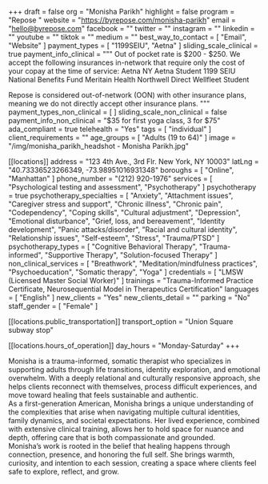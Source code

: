 +++
draft = false
org = "Monisha Parikh"
highlight = false
program = "Repose "
website = "https://byrepose.com/monisha-parikh"
email = "hello@byrepose.com"
facebook = ""
twitter = ""
instagram = ""
linkedin = ""
youtube = ""
tiktok = ""
medium = ""
best_way_to_contact = [ "Email", "Website" ]
payment_types = [ "1199SEIU", "Aetna" ]
sliding_scale_clinical = true
payment_info_clinical = """
Out of pocket rate is $200 - $250.
We accept the following insurances in-network that require only the cost of your copay at the time of service:
Aetna NY 
Aetna Student
1199 SEIU National Benefits Fund
Meritain Health
Northwell Direct
Wellfleet Student

Repose is considered out-of-network (OON) with other insurance plans, meaning we do not directly accept other insurance plans. """
payment_types_non_clinical = [ ]
sliding_scale_non_clinical = false
payment_info_non_clinical = "$35 for first yoga class, 3 for $75"
ada_compliant = true
telehealth = "Yes"
tags = [ "individual" ]
client_requirements = ""
age_groups = [ "Adults (19 to 64)" ]
image = "/img/monisha_parikh_headshot - Monisha Parikh.jpg"

[[locations]]
address = "123 4th Ave., 3rd Flr. New York, NY 10003"
latLng = "40.73336523266349, -73.98951016931348"
boroughs = [ "Online", "Manhattan" ]
phone_number = "(212) 920-1976"
services = [ "Psychological testing and assessment", "Psychotherapy" ]
psychotherapy = true
psychotherapy_specialties = [
  "Anxiety",
  "Attachment issues",
  "Caregiver stress and support",
  "Chronic illness",
  "Chronic pain",
  "Codependency",
  "Coping skills",
  "Cultural adjustment",
  "Depression",
  "Emotional disturbance",
  "Grief, loss, and bereavement",
  "Identity development",
  "Panic attacks/disorder",
  "Racial and cultural identity",
  "Relationship issues",
  "Self-esteem",
  "Stress",
  "Trauma/PTSD"
]
psychotherapy_types = [
  "Cognitive Behavioral Therapy",
  "Trauma-informed",
  "Supportive Therapy",
  "Solution-focused Therapy"
]
non_clinical_services = [
  "Breathwork",
  "Meditation/mindfulness practices",
  "Psychoeducation",
  "Somatic therapy",
  "Yoga"
]
credentials = [ "LMSW (Licensed Master Social Worker)" ]
trainings = "Trauma-Informed Practice Certificate, Neurosequential Model in Therapeutics Certification"
languages = [ "English" ]
new_clients = "Yes"
new_clients_detail = ""
parking = "No"
staff_gender = [ "Female" ]

  [[locations.public_transportation]]
  transport_option = "Union Square subway stop"

  [[locations.hours_of_operation]]
  day_hours = "Monday-Saturday"
+++

Monisha is a trauma-informed, somatic therapist who specializes in supporting adults through life transitions, identity exploration, and emotional overwhelm. With a deeply relational and culturally responsive approach, she helps clients reconnect with themselves, process difficult experiences, and move toward healing that feels sustainable and authentic. <br>
As a first-generation American, Monisha brings a unique understanding of the complexities that arise when navigating multiple cultural identities, family dynamics, and societal expectations. Her lived experience, combined with extensive clinical training, allows her to hold space for nuance and depth, offering care that is both compassionate and grounded. <br>
Monisha’s work is rooted in the belief that healing happens through connection, presence, and honoring the full self. She brings warmth, curiosity, and intention to each session, creating a space where clients feel safe to explore, reflect, and grow. <br>
